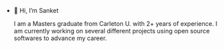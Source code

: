 - 👋 Hi, I’m Sanket

  I am a Masters graduate from Carleton U. with 2+ years of experience. I am currently working on several different projects using open source softwares to advance my career.

<!---
sankaonfire/sankaonfire is a ✨ special ✨ repository because its `README.md` (this file) appears on your GitHub profile.
You can click the Preview link to take a look at your changes.
--->
